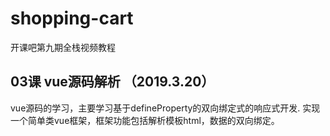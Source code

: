 # shopping-cart

开课吧第九期全栈视频教程

## 03课 vue源码解析 （2019.3.20）
vue源码的学习，主要学习基于defineProperty的双向绑定式的响应式开发.
实现一个简单类vue框架，框架功能包括解析模板html，数据的双向绑定。

